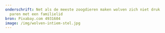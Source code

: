 ```yaml
---
onderschrift: Net als de meeste zoogdieren maken wolven zich niet druk of ze
  paren met een familielid
bron: Pixabay.com 4931604
image: /img/wolven-intiem-stel.jpg
---
```

